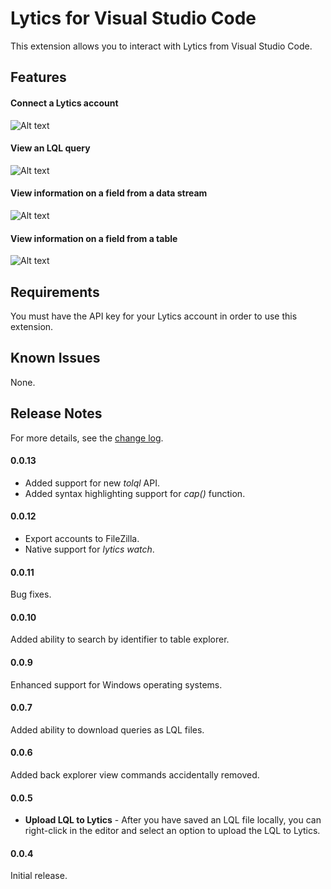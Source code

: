 # Lytics for Visual Studio Code

This extension allows you to interact with Lytics from Visual Studio Code.

## Features

#### Connect a Lytics account 

![Alt text](https://github.com/lytics/vscode-lytics/blob/master/images/01-accounts.gif?raw=true "accounts")

#### View an LQL query

![Alt text](https://github.com/lytics/vscode-lytics/blob/master/images/02-queries.gif?raw=true "queries")

#### View information on a field from a data stream

![Alt text](https://github.com/lytics/vscode-lytics/blob/master/images/03-streams.gif?raw=true "data streams")

#### View information on a field from a table

![Alt text](https://github.com/lytics/vscode-lytics/blob/master/images/04-tables.gif?raw=true "tables")

## Requirements

You must have the API key for your Lytics account in order to use this extension.

## Known Issues

None.

## Release Notes

For more details, see the [change log](https://github.com/lytics/vscode-lytics/blob/master/CHANGELOG.md).

#### 0.0.13
* Added support for new _tolql_ API.
* Added syntax highlighting support for _cap()_ function.

#### 0.0.12
* Export accounts to FileZilla.
* Native support for *lytics watch*.

#### 0.0.11
Bug fixes.

#### 0.0.10
Added ability to search by identifier to table explorer.

#### 0.0.9
Enhanced support for Windows operating systems.

#### 0.0.7
Added ability to download queries as LQL files.

#### 0.0.6
Added back explorer view commands accidentally removed.

#### 0.0.5
- **Upload LQL to Lytics** - After you have saved an LQL file locally, you can right-click in the editor and select an option to upload the LQL to Lytics.

#### 0.0.4
Initial release.
